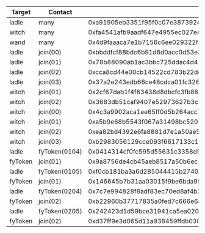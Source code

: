 | Target  | Contact       | Hash                                                               |
| ------- | ------------- | ------------------------------------------------------------------ |
| ladle   | many          | 0xa91905eb3351f95f0c07e3873924894cdb18184a181f5662aa46b4d5f10a8de1 |
| witch   | many          | 0xfa4541afb9aadf647e4955ec027e4cf373536fcfdc9aaf6cc28285b354463b76 |
| wand    | many          | 0x4d9faaaca7e1b7156c6ee029322f8db7e7b5fca0fc748a2b538bac5daf3133af |
| ladle   | join(00)      | 0xbbddfcf88bdc6b91d8d0acc0d53e3659da2f39b42c84e5d6cae3f8bc3fb5e7b6 |
| ladle   | join(01)      | 0x78b88090ab1ac3bbc725ddac4d41df8d1f89ae5bf8156816219145de91cf1d28 |
| ladle   | join(02)      | 0xcca8cd44e00cb14522cd783b22dca9a1b645db77d284f2376df801a0005f23aa |
| ladle   | join(03)      | 0x37a2e243edb66ce48cdca01fc3268ae5c71b016ecc20b51fee9857f3ca22b87e |
| witch   | join(01)      | 0x2cf67dab1f4f63438d8dbcfc3fb8634f8f4842f53b02c31987c09a0f134cc4a8 |
| witch   | join(02)      | 0x3683db51caf9407e52973627b3cabdbb5e3ce11b900dcf83701fb00a3e827bb0 |
| witch   | join(00)      | 0x4c3a9902aca1ee65ff0d5b264acc7e88452a26d1256aefcdef07e2a6b009321f |
| witch   | join(01)      | 0xa5b9e68b5543f067a31498bc520515cd7e58e330edc1a6bcdc842730564a3d4f |
| witch   | join(02)      | 0xea82bd4392e6fa8881d7e1a50ae5d167a1ad58e64b89f2043effd7d32381bba0 |
| witch   | join(03)      | 0xb2983056129cce093f6617133c14f668e129c9b3fad932313715bd54d2feac59 |
| ladle   | fyToken(0104) | 0x0414314cf0fc595d55631c3358d5bb9e0c4a4ac849b7f927e600eb7be2eb0195 |
| fyToken | join(01)      | 0x9a8756de4cb45aeb8517a50b6ec140859840ef99829b78da70f8d2c944e2e268 |
| ladle   | fyToken(0105) | 0xf0cb181ba3a6d285044415b2740ddfbf9f556a8a242b464a32f8666148aa5e75 |
| fyToken | join(01)      | 0x146645b7b31aa03015f9be6bda95999cad06288c1359059c6443e4c88ebab1f2 |
| ladle   | fyToken(0204) | 0x7c7e994828f8adf83ec70ed8af4b269e1da635f3d75a82d75176b6341a297ac9 |
| fyToken | join(02)      | 0xb22960b37717835a0fed7c666e6af2f956d5d4e39c1e4a08cbc6986105626d9c |
| ladle   | fyToken(0205) | 0x242423d1d59bce31941ca5ea020902913a7bae637424bf299e822aacbeaab235 |
| fyToken | join(02)      | 0xd37ff9e3d065d11a938459ffdb030651177d546da21f0949cb16ccc7bb4c6908 |


